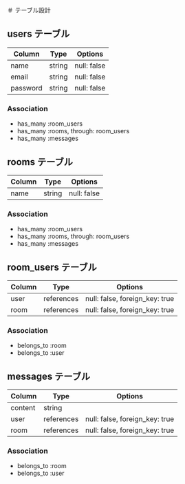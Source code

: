 ＃ テーブル設計

## users テーブル

| Column      | Type    | Options         |
| ----------  | --------| --------------  |
| name        | string  | null: false     |
| email       | string  | null: false     |
| password    | string  | null: false     |

### Association

- has_many :room_users
- has_many :rooms, through: room_users
- has_many :messages

## rooms テーブル

| Column      | Type    | Options         |
| ----------  | --------| --------------  |
| name        | string  | null: false     |

### Association

- has_many :room_users
- has_many :rooms, through: room_users
- has_many :messages

## room_users テーブル

| Column      | Type        | Options                         |
| ----------  | --------    | --------------------------------|
| user        | references  | null: false,  foreign_key: true |
| room        | references  | null: false,  foreign_key: true |

### Association

- belongs_to :room
- belongs_to :user

## messages テーブル

| Column      | Type        | Options                         |
| ----------  | --------    | --------------------------------|
| content     | string      |                                 |
| user        | references  | null: false,  foreign_key: true |
| room        | references  | null: false,  foreign_key: true |

### Association

- belongs_to :room
- belongs_to :user
